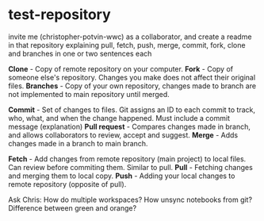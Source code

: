 # test-repository

invite me (christopher-potvin-wwc) as a collaborator, and create a readme in that repository explaining pull, fetch, push, merge, commit, fork, clone and branches in one or two sentences each

**Clone** - Copy of remote repository on your computer.
**Fork** - Copy of someone else's repository. Changes you make does not affect their original files.
**Branches** - Copy of your own repository, changes made to branch are not implemented to main repository until merged.

**Commit** - Set of changes to files. Git assigns an ID to each commit to track, who, what, and when the change happened. Must include a commit message (explanation)
**Pull request** - Compares changes made in branch, and allows collaborators to review, accept and suggest.
**Merge** - Adds changes made in a branch to main branch.

**Fetch** - Add changes from remote repository (main project) to local files. Can review before commiting them. Similar to pull.
**Pull** - Fetching changes and merging them to local copy.
**Push** - Adding your local changes to remote repository (opposite of pull).



Ask Chris:
How do multiple workspaces?
How unsync notebooks from git?
Difference between green and orange?
